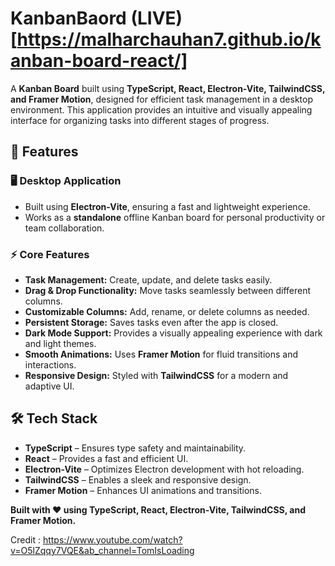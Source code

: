 # KanbanBaord&#x20; (LIVE)[https://malharchauhan7.github.io/kanban-board-react/]

A **Kanban Board** built using **TypeScript, React, Electron-Vite, TailwindCSS, and Framer Motion**, designed for efficient task management in a desktop environment. This application provides an intuitive and visually appealing interface for organizing tasks into different stages of progress.

## 🚀 Features

### 🖥️ Desktop Application

- Built using **Electron-Vite**, ensuring a fast and lightweight experience.
- Works as a **standalone** offline Kanban board for personal productivity or team collaboration.

### ⚡ Core Features

- **Task Management:** Create, update, and delete tasks easily.
- **Drag & Drop Functionality:** Move tasks seamlessly between different columns.
- **Customizable Columns:** Add, rename, or delete columns as needed.
- **Persistent Storage:** Saves tasks even after the app is closed.
- **Dark Mode Support:** Provides a visually appealing experience with dark and light themes.
- **Smooth Animations:** Uses **Framer Motion** for fluid transitions and interactions.
- **Responsive Design:** Styled with **TailwindCSS** for a modern and adaptive UI.

## 🛠️ Tech Stack

- **TypeScript** – Ensures type safety and maintainability.
- **React** – Provides a fast and efficient UI.
- **Electron-Vite** – Optimizes Electron development with hot reloading.
- **TailwindCSS** – Enables a sleek and responsive design.
- **Framer Motion** – Enhances UI animations and transitions.

**Built with ❤️ using TypeScript, React, Electron-Vite, TailwindCSS, and Framer Motion.**

Credit : https://www.youtube.com/watch?v=O5lZqqy7VQE&ab_channel=TomIsLoading
